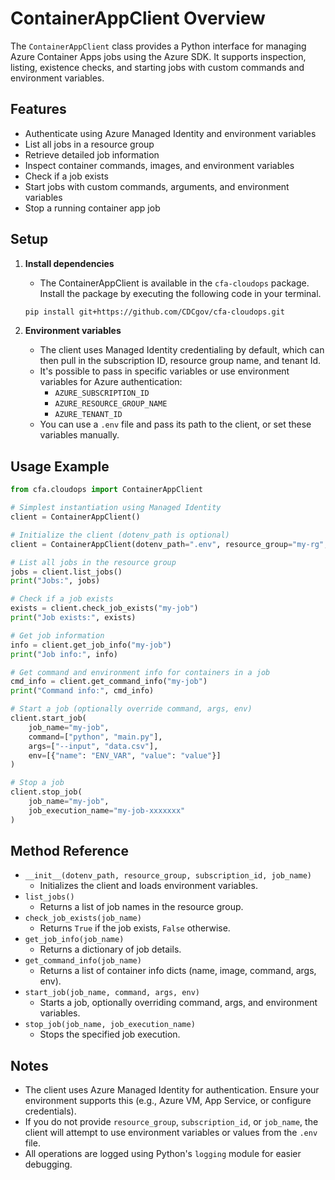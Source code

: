 # ContainerAppClient Overview

The `ContainerAppClient` class provides a Python interface for managing Azure Container Apps jobs using the Azure SDK. It supports inspection, listing, existence checks, and starting jobs with custom commands and environment variables.

## Features
- Authenticate using Azure Managed Identity and environment variables
- List all jobs in a resource group
- Retrieve detailed job information
- Inspect container commands, images, and environment variables
- Check if a job exists
- Start jobs with custom commands, arguments, and environment variables
- Stop a running container app job

## Setup

1. **Install dependencies**
   - The ContainerAppClient is available in the `cfa-cloudops` package. Install the package by executing the following code in your terminal.

   ```bash
   pip install git+https://github.com/CDCgov/cfa-cloudops.git
   ```

2. **Environment variables**
   - The client uses Managed Identity credentialing by default, which can then pull in the subscription ID, resource group name, and tenant Id.
   - It's possible to pass in specific variables or use environment variables for Azure authentication:
     - `AZURE_SUBSCRIPTION_ID`
     - `AZURE_RESOURCE_GROUP_NAME`
     - `AZURE_TENANT_ID`
   - You can use a `.env` file and pass its path to the client, or set these variables manually.

## Usage Example

```python
from cfa.cloudops import ContainerAppClient

# Simplest instantiation using Managed Identity
client = ContainerAppClient()

# Initialize the client (dotenv_path is optional)
client = ContainerAppClient(dotenv_path=".env", resource_group="my-rg", subscription_id="xxxx-xxxx", job_name="my-job")

# List all jobs in the resource group
jobs = client.list_jobs()
print("Jobs:", jobs)

# Check if a job exists
exists = client.check_job_exists("my-job")
print("Job exists:", exists)

# Get job information
info = client.get_job_info("my-job")
print("Job info:", info)

# Get command and environment info for containers in a job
cmd_info = client.get_command_info("my-job")
print("Command info:", cmd_info)

# Start a job (optionally override command, args, env)
client.start_job(
    job_name="my-job",
    command=["python", "main.py"],
    args=["--input", "data.csv"],
    env=[{"name": "ENV_VAR", "value": "value"}]
)

# Stop a job
client.stop_job(
    job_name="my-job",
    job_execution_name="my-job-xxxxxxx"
)
```

## Method Reference

- `__init__(dotenv_path, resource_group, subscription_id, job_name)`
  - Initializes the client and loads environment variables.
- `list_jobs()`
  - Returns a list of job names in the resource group.
- `check_job_exists(job_name)`
  - Returns `True` if the job exists, `False` otherwise.
- `get_job_info(job_name)`
  - Returns a dictionary of job details.
- `get_command_info(job_name)`
  - Returns a list of container info dicts (name, image, command, args, env).
- `start_job(job_name, command, args, env)`
  - Starts a job, optionally overriding command, args, and environment variables.
- `stop_job(job_name, job_execution_name)`
  - Stops the specified job execution.

## Notes
- The client uses Azure Managed Identity for authentication. Ensure your environment supports this (e.g., Azure VM, App Service, or configure credentials).
- If you do not provide `resource_group`, `subscription_id`, or `job_name`, the client will attempt to use environment variables or values from the `.env` file.
- All operations are logged using Python's `logging` module for easier debugging.
